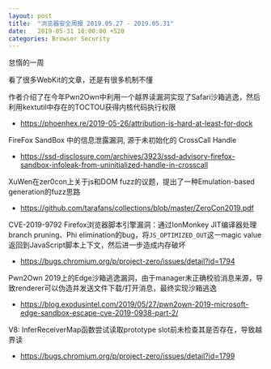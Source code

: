 ```yaml
---
layout: post
title:  "浏览器安全周报 2019.05.27 - 2019.05.31"
date:   2019-05-31 18:00:00 +520
categories: Browser Security
---
```


怠惰的一周

看了很多WebKit的文章，还是有很多机制不懂

作者介绍了在今年Pwn2Own中利用一个越界读漏洞实现了Safari沙箱逃逸，然后利用kextutil中存在的TOCTOU获得内核代码执行权限
- https://phoenhex.re/2019-05-26/attribution-is-hard-at-least-for-dock

FireFox SandBox 中的信息泄露漏洞, 源于未初始化的 CrossCall Handle
- https://ssd-disclosure.com/archives/3923/ssd-advisory-firefox-sandbox-infoleak-from-uninitialized-handle-in-crosscall

XuWen在zer0con上关于js和DOM fuzz的议题，提出了一种Emulation-based generation的fuzz思路
- https://github.com/tarafans/collections/blob/master/ZeroCon2019.pdf

CVE-2019-9792 Firefox浏览器脚本引擎漏洞：通过IonMonkey JIT编译器处理branch pruning、Phi elimination的bug，将`JS_OPTIMIZED_OUT`这一magic value返回到JavaScript脚本上下文，然后进一步造成内存破坏
- https://bugs.chromium.org/p/project-zero/issues/detail?id=1794

Pwn2Own 2019上的Edge沙箱逃逸漏洞，由于manager未正确校验消息来源，导致renderer可以伪造并发送文件下载/打开消息，最终实现沙箱逃逸
- https://blog.exodusintel.com/2019/05/27/pwn2own-2019-microsoft-edge-sandbox-escape-cve-2019-0938-part-2/

V8: InferReceiverMap函数尝试读取prototype slot前未检查其是否存在，导致越界读
- https://bugs.chromium.org/p/project-zero/issues/detail?id=1799